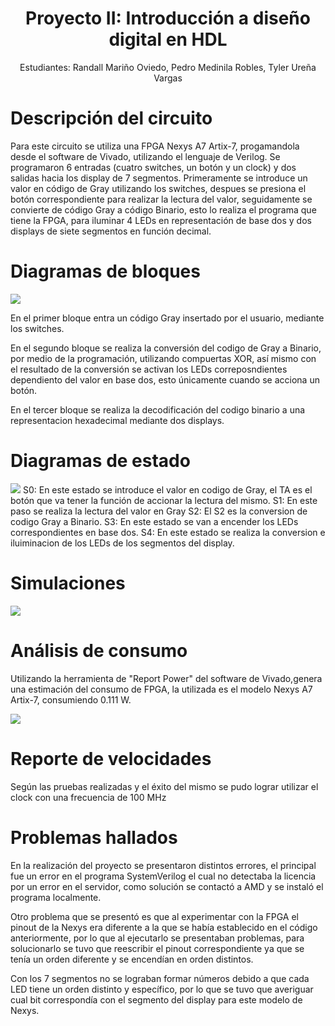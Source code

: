 


**<center> <h1> Proyecto II: Introducción a diseño digital en HDL** </h1> </center>


<p style="text-align: center;">
Estudiantes: Randall Mariño Oviedo, Pedro Medinila Robles, Tyler Ureña Vargas

</p>
    


# Descripción del circuito 



Para este circuito se utiliza una FPGA Nexys A7 Artix-7, progamandola desde el software de Vivado, utilizando el lenguaje de Verilog. Se programaron 6 entradas (cuatro switches, un botón y un clock) y dos salidas hacia los display de 7 segmentos. Primeramente se introduce un valor en código de Gray utilizando los switches, despues se presiona el botón correspondiente para realizar la lectura del valor, seguidamente se convierte de código Gray a código Binario, esto lo realiza el programa que tiene la FPGA, para iluminar 4 LEDs en representación de base dos y dos displays de siete segmentos en función decimal.

# Diagramas de bloques

![](https://i.imgur.com/zHqvUgs.png)

En el primer bloque entra un código Gray insertado por el usuario, mediante los switches.


En el segundo bloque se realiza la conversión del codigo de Gray a Binario, por medio de la programación, utilizando compuertas XOR, así mismo con el resultado de la conversión se activan los LEDs correposndientes dependiento del valor en base dos, esto únicamente cuando se acciona un botón.

En el tercer bloque se realiza la decodificación del codigo binario a una representacion hexadecimal mediante dos displays.
# Diagramas de estado

![](https://i.imgur.com/I967Mda.png)
S0: En este estado se introduce el valor en codigo de Gray, el TA es el botón que va tener la función de accionar la lectura del mismo.
S1: En este paso se realiza la lectura del valor en Gray
S2: El S2 es la conversion de codigo Gray a Binario.
S3: En este estado se van a encender los LEDs correspondientes en base dos.
S4: En este estado se realiza la conversion e iluiminacion de los LEDs de los segmentos del display.
# Simulaciones


![](https://i.imgur.com/Roct3n4.png)

# Análisis de consumo

Utilizando la herramienta de "Report Power" del software de Vivado,genera una estimación del consumo de FPGA, la utilizada es el modelo Nexys A7 Artix-7, consumiendo 0.111 W.

![](https://i.imgur.com/V1UnUSS.png)

# Reporte de velocidades

Según las pruebas realizadas y el éxito del mismo se pudo lograr utilizar el clock con una frecuencia de 100 MHz

# Problemas hallados

En la realización del proyecto se presentaron distintos errores, el principal fue un error en el programa SystemVerilog el cual no detectaba la licencia por un error en el servidor, como solución se contactó a AMD y se instaló el programa localmente.

Otro problema que se presentó es que al experimentar con la FPGA el pinout de la Nexys era diferente a la que se había establecido en el código anteriormente, por lo que al ejecutarlo se presentaban problemas, para solucionarlo se tuvo que reescribir el pinout correspondiente ya que se tenía un orden diferente y se encendían en orden distintos.

Con los 7 segmentos no se lograban formar números debido a que cada LED tiene un orden distinto y específico, por lo que se tuvo que averiguar cual bit correspondía con el segmento del display para este modelo de Nexys.
